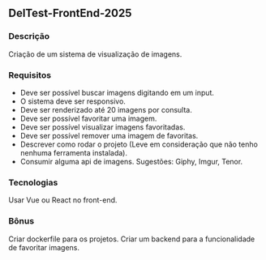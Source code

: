 ## DelTest-FrontEnd-2025

### Descrição
Criação de um sistema de visualização de imagens.

### Requisitos
- Deve ser possível buscar imagens digitando em um input.
- O sistema deve ser responsivo.
- Deve ser renderizado até 20 imagens por consulta.
- Deve ser possível favoritar uma imagem.
- Deve ser possível visualizar imagens favoritadas.
- Deve ser possível remover uma imagem de favoritas.
- Descrever como rodar o projeto (Leve em consideração que não tenho nenhuma ferramenta instalada).
- Consumir alguma api de imagens. Sugestões: Giphy, Imgur, Tenor.

### Tecnologias
Usar Vue ou React no front-end.

### Bônus
Criar dockerfile para os projetos.
Criar um backend para a funcionalidade de favoritar imagens.
